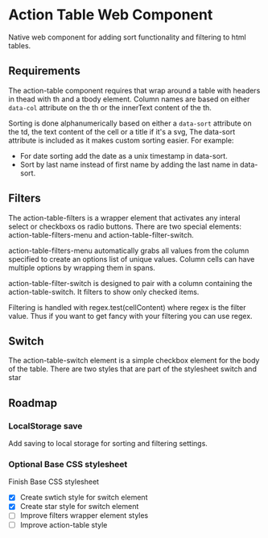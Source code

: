 # Action Table Web Component

Native web component for adding sort functionality and filtering to html tables.

## Requirements

The action-table component requires that wrap around a table with headers in thead with th and a tbody element. Column names are based on either `data-col` attribute on the th or the innerText content of the th.

Sorting is done alphanumerically based on either a `data-sort` attribute on the td, the text content of the cell or a title if it's a svg, The data-sort attribute is included as it makes custom sorting easier. For example:

* For date sorting add the date as a unix timestamp in data-sort.
* Sort by last name instead of first name by adding the last name in data-sort.

## Filters

The action-table-filters is a wrapper element that activates any interal select or checkboxs os radio buttons. There are two special elements: action-table-filters-menu and action-table-filter-switch.

action-table-filters-menu automatically grabs all values from the column specified to create an options list of unique values. Column cells can have multiple options by wrapping them in spans.

action-table-filter-switch is designed to pair with a column containing the action-table-switch. It filters to show only checked items.

Filtering is handled with regex.test(cellContent) where regex is the filter value. Thus if you want to get fancy with your filtering you can use regex.

## Switch

The action-table-switch element is a simple checkbox element for the body of the table. There are two styles that are part of the stylesheet switch and star

## Roadmap

### LocalStorage save

Add saving to local storage for sorting and filtering settings.

### Optional Base CSS stylesheet

Finish Base CSS stylesheet

- [x] Create swtich style for switch element
- [x] Create star style for switch element
- [ ] Improve filters wrapper element styles
- [ ] Improve action-table style